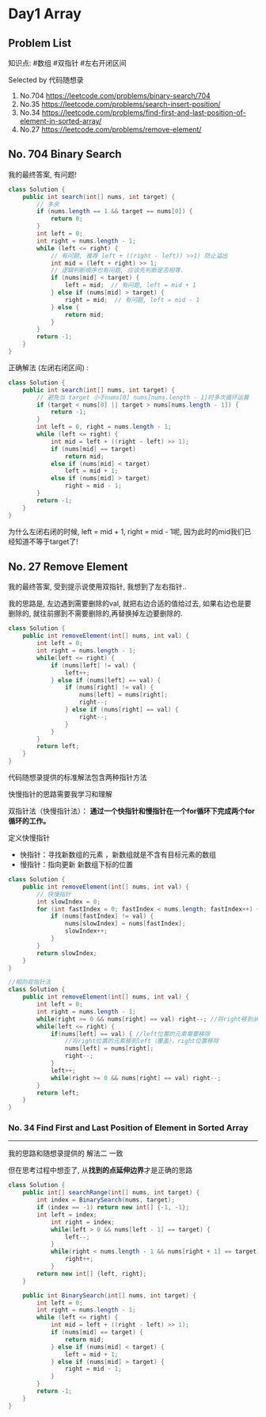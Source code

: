 # Day1 Array

## Problem List 

知识点: #数组 #双指针 #左右开闭区间

Selected by 代码随想录

1. No.704 https://leetcode.com/problems/binary-search/704 
2. No.35 https://leetcode.com/problems/search-insert-position/
3. No.34 https://leetcode.com/problems/find-first-and-last-position-of-element-in-sorted-array/
4. No.27 https://leetcode.com/problems/remove-element/

## No. 704 Binary Search

我的最终答案, 有问题! 

```java
class Solution {
    public int search(int[] nums, int target) { 
        // 多余
        if (nums.length == 1 && target == nums[0]) {
            return 0;
        }
        int left = 0;
        int right = nums.length - 1;
        while (left <= right) {
            // 有问题, 推荐 left + ((right - left)) >>1) 防止溢出
            int mid = (left + right) >> 1;  
            // 逻辑判断顺序也有问题, 应该先判断是否相等.
            if (nums[mid] < target) {
                left = mid;  // 有问题, left = mid + 1
            } else if (nums[mid] > target) {
                right = mid;  // 有问题, left = mid - 1
            } else {
                return mid;
            }
        }
        return -1;
    }
}
```

正确解法 (左闭右闭区间) :

```java
class Solution {
    public int search(int[] nums, int target) {
        // 避免当 target 小于nums[0] nums[nums.length - 1]时多次循环运算
        if (target < nums[0] || target > nums[nums.length - 1]) {
            return -1;
        }
        int left = 0, right = nums.length - 1;
        while (left <= right) {
            int mid = left + ((right - left) >> 1);
            if (nums[mid] == target)
                return mid;
            else if (nums[mid] < target)
                left = mid + 1;
            else if (nums[mid] > target)
                right = mid - 1;
        }
        return -1;
    }
}
```

为什么左闭右闭的时候, left = mid + 1, right = mid - 1呢, 因为此时的mid我们已经知道不等于target了!

## No. 27 Remove Element

我的最终答案, 受到提示说使用双指针, 我想到了左右指针..

我的思路是, 左边遇到需要删除的val, 就把右边合适的值给过去, 如果右边也是要删除的, 就往前挪到不需要删除的,再替换掉左边要删除的.

```java
class Solution {
    public int removeElement(int[] nums, int val) {
        int left = 0;
        int right = nums.length - 1;
        while(left <= right) {
            if (nums[left] != val) {
                left++;
            } else if (nums[left] == val) {
                if (nums[right] != val) {
                    nums[left] = nums[right];
                    right--;
                } else if (nums[right] == val) {
                    right--;
                }
            }
        }
        return left;
    }
}
```

代码随想录提供的标准解法包含两种指针方法 

快慢指针的思路需要我学习和理解

双指针法（快慢指针法）： **通过一个快指针和慢指针在一个for循环下完成两个for循环的工作。**

定义快慢指针

- 快指针：寻找新数组的元素 ，新数组就是不含有目标元素的数组
- 慢指针：指向更新 新数组下标的位置

```java
class Solution {
    public int removeElement(int[] nums, int val) {
        // 快慢指针
        int slowIndex = 0;
        for (int fastIndex = 0; fastIndex < nums.length; fastIndex++) {
            if (nums[fastIndex] != val) {
                nums[slowIndex] = nums[fastIndex];
                slowIndex++;
            }
        }
        return slowIndex;
    }
}
```

```java
//相向双指针法
class Solution {
    public int removeElement(int[] nums, int val) {
        int left = 0;
        int right = nums.length - 1;
        while(right >= 0 && nums[right] == val) right--; //将right移到从右数第一个值不为val的位置
        while(left <= right) {
            if(nums[left] == val) { //left位置的元素需要移除
                //将right位置的元素移到left（覆盖），right位置移除
                nums[left] = nums[right];
                right--;
            }
            left++;
            while(right >= 0 && nums[right] == val) right--;
        }
        return left;
    }
}
```

### No. 34 Find First and Last Position of Element in Sorted Array

___

我的思路和随想录提供的 解法二 一致

但在思考过程中想歪了,  从**找到的点延伸边界**才是正确的思路

```java
class Solution {
    public int[] searchRange(int[] nums, int target) {
        int index = BinarySearch(nums, target);
        if (index == -1) return new int[] {-1, -1};
        int left = index;
            int right = index;
            while(left > 0 && nums[left - 1] == target) {
                left--;
            }
            while(right < nums.length - 1 && nums[right + 1] == target) {
                right++;
            }
        return new int[] {left, right};
    }

    public int BinarySearch(int[] nums, int target) {
        int left = 0;
        int right = nums.length - 1;
        while (left <= right) {
            int mid = left + ((right - left) >> 1);
            if (nums[mid] == target) {
                return mid;
            } else if (nums[mid] < target) {
                left = mid + 1;
            } else if (nums[mid] > target) {
                right = mid - 1;
            }
        }
        return -1;
    }
}
```

